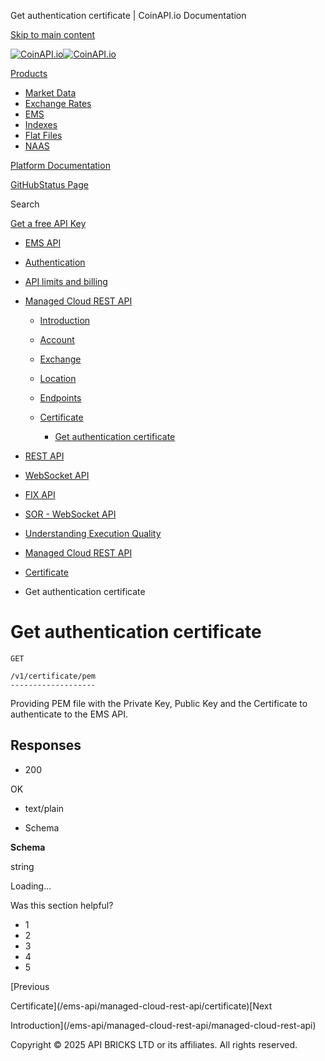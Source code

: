 Get authentication certificate | CoinAPI.io Documentation




[Skip to main content](#__docusaurus_skipToContent_fallback)

[![CoinAPI.io](/img/logo.svg)![CoinAPI.io](/img/logo.svg)](https://www.coinapi.io)

[Products](/ems-api/managed-cloud-rest-api/get-authentication-certificate)

* [Market Data](/market-data/)
* [Exchange Rates](/exchange-rates-api/)
* [EMS](/ems-api/)
* [Indexes](/indexes-api/)
* [Flat Files](/flat-files-api/)
* [NAAS](/naas-api/)

[Platform Documentation](/general/authentication)

[GitHub](https://github.com/api-bricks/api-bricks-sdk)[Status Page](https://status.coinapi.io)

Search

[Get a free API Key](https://console.coinapi.io/?link=/apikeys/create)

* [EMS API](/ems-api/)
* [Authentication](/ems-api/authentication)
* [API limits and billing](/ems-api/api-limits-and-billing-metrics)
* [Managed Cloud REST API](/ems-api/rest-api/rest-api)

  + [Introduction](/ems-api/managed-cloud-rest-api/managed-cloud-rest-api)
  + [Account](/ems-api/managed-cloud-rest-api/account)
  + [Exchange](/ems-api/managed-cloud-rest-api/exchange)
  + [Location](/ems-api/managed-cloud-rest-api/location)
  + [Endpoints](/ems-api/managed-cloud-rest-api/endpoints)
  + [Certificate](/ems-api/managed-cloud-rest-api/certificate)

    - [Get authentication certificate](/ems-api/managed-cloud-rest-api/get-authentication-certificate)
* [REST API](/ems-api/managed-cloud-rest-api/managed-cloud-rest-api)
* [WebSocket API](/ems-api/websocket/)
* [FIX API](/ems-api/fix/)
* [SOR - WebSocket API](/ems-api/sor-websocket-api)
* [Understanding Execution Quality](/ems-api/understanding-execution-quality)

* [Managed Cloud REST API](/ems-api/rest-api/rest-api)
* [Certificate](/ems-api/managed-cloud-rest-api/certificate)
* Get authentication certificate

Get authentication certificate
==============================

```
GET

/v1/certificate/pem
-------------------
```

Providing PEM file with the Private Key, Public Key and the Certificate to authenticate to the EMS API.

Responses[​](/ems-api/managed-cloud-rest-api/get-authentication-certificate#responses "Direct link to Responses")
-----------------------------------------------------------------------------------------------------------------

* 200

OK

* text/plain

* Schema

**Schema**

string

Loading...

Was this section helpful?

* 1
* 2
* 3
* 4
* 5

[Previous

Certificate](/ems-api/managed-cloud-rest-api/certificate)[Next

Introduction](/ems-api/managed-cloud-rest-api/managed-cloud-rest-api)

Copyright © 2025 API BRICKS LTD or its affiliates. All rights reserved.